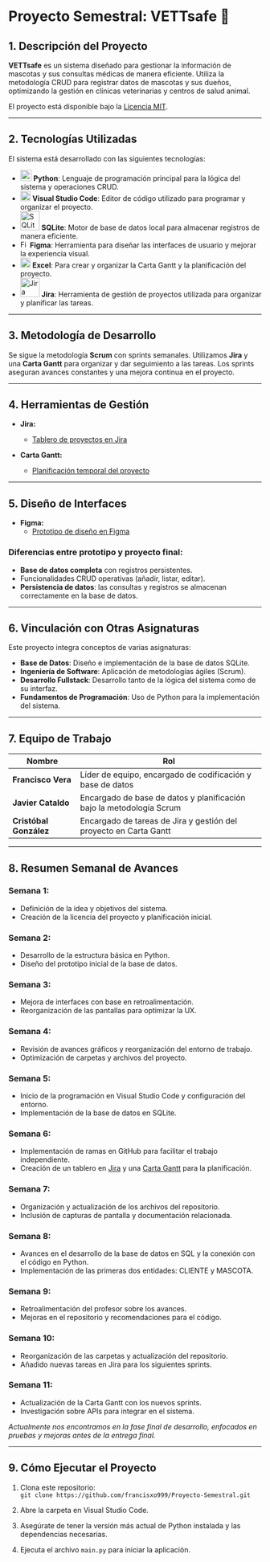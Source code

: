 # Proyecto Semestral: VETTsafe 🐾

## 1. Descripción del Proyecto
**VETTsafe** es un sistema diseñado para gestionar la información de mascotas y sus consultas médicas de manera eficiente. Utiliza la metodología CRUD para registrar datos de mascotas y sus dueños, optimizando la gestión en clínicas veterinarias y centros de salud animal.

El proyecto está disponible bajo la [Licencia MIT](https://github.com/francisxo999/Proyecto-Semestral/blob/main/LICENSE).

---

## 2. Tecnologías Utilizadas
El sistema está desarrollado con las siguientes tecnologías:

- <img src="https://cdn.jsdelivr.net/gh/devicons/devicon/icons/python/python-original.svg" alt="Python" width="22"/> **Python**: Lenguaje de programación principal para la lógica del sistema y operaciones CRUD.
- <img src="https://cdn.jsdelivr.net/gh/devicons/devicon/icons/vscode/vscode-original.svg" alt="Visual Studio Code" width="20"/> **Visual Studio Code**: Editor de código utilizado para programar y organizar el proyecto.
- <img src="https://upload.wikimedia.org/wikipedia/commons/3/38/SQLite370.svg" alt="SQLite" width="38"/> **SQLite**: Motor de base de datos local para almacenar registros de manera eficiente.
- <img src="https://upload.wikimedia.org/wikipedia/commons/3/33/Figma-logo.svg" alt="Figma" width="15"/> **Figma**: Herramienta para diseñar las interfaces de usuario y mejorar la experiencia visual.
- <img src="https://upload.wikimedia.org/wikipedia/commons/3/34/Microsoft_Office_Excel_%282019%E2%80%93present%29.svg" alt="Excel" width="20"/> **Excel**: Para crear y organizar la Carta Gantt y la planificación del proyecto.
- <img src="https://upload.wikimedia.org/wikipedia/commons/8/8a/Jira_Logo.svg" alt="Jira" width="38"/> **Jira**: Herramienta de gestión de proyectos utilizada para organizar y planificar las tareas.

---

## 3. Metodología de Desarrollo
Se sigue la metodología **Scrum** con sprints semanales. Utilizamos **Jira** y una **Carta Gantt** para organizar y dar seguimiento a las tareas. Los sprints aseguran avances constantes y una mejora continua en el proyecto.

---

## 4. Herramientas de Gestión

- **Jira:**
  - [Tablero de proyectos en Jira](https://vettsafe.atlassian.net/jira/software/projects/SCRUM/boards/1/backlog?atlOrigin=eyJpIjoiNjFhMWQzOTVmZDQ3NDUxYTlkZjlkMmRlMjdkMWU4ZWIiLCJwIjoiaiJ9)
  
- **Carta Gantt:**
  - [Planificación temporal del proyecto](https://docs.google.com/spreadsheets/d/1c3QkWdsqGV5yM9EpvRcGAK7bTbtyMJmF/edit?usp=sharing&ouid=117040996252373578955&rtpof=true&sd=true)

---

## 5. Diseño de Interfaces

- **Figma:**
  - [Prototipo de diseño en Figma](https://www.figma.com/proto/dW6zv0OQ8aZEJCwbGtbomC/Vettsafe?node-id=15-115&starting-point-node-id=15%3A115)

### Diferencias entre prototipo y proyecto final:
- **Base de datos completa** con registros persistentes.
- Funcionalidades CRUD operativas (añadir, listar, editar).
- **Persistencia de datos**: las consultas y registros se almacenan correctamente en la base de datos.

---

## 6. Vinculación con Otras Asignaturas
Este proyecto integra conceptos de varias asignaturas:
- **Base de Datos**: Diseño e implementación de la base de datos SQLite.
- **Ingeniería de Software**: Aplicación de metodologías ágiles (Scrum).
- **Desarrollo Fullstack**: Desarrollo tanto de la lógica del sistema como de su interfaz.
- **Fundamentos de Programación**: Uso de Python para la implementación del sistema.

---

## 7. Equipo de Trabajo

| Nombre             | Rol                                                                  |
| ------------------ | -------------------------------------------------------------------- |
| **Francisco Vera** | Líder de equipo, encargado de codificación y base de datos           |
| **Javier Cataldo** | Encargado de base de datos y planificación bajo la metodología Scrum |
| **Cristóbal González** | Encargado de tareas de Jira y gestión del proyecto en Carta Gantt |

---

## 8. Resumen Semanal de Avances

### **Semana 1:**
- Definición de la idea y objetivos del sistema.
- Creación de la licencia del proyecto y planificación inicial.

### **Semana 2:**
- Desarrollo de la estructura básica en Python.
- Diseño del prototipo inicial de la base de datos.

### **Semana 3:**
- Mejora de interfaces con base en retroalimentación.
- Reorganización de las pantallas para optimizar la UX.

### **Semana 4:**
- Revisión de avances gráficos y reorganización del entorno de trabajo.
- Optimización de carpetas y archivos del proyecto.

### **Semana 5:**
- Inicio de la programación en Visual Studio Code y configuración del entorno.
- Implementación de la base de datos en SQLite.

### **Semana 6:**
- Implementación de ramas en GitHub para facilitar el trabajo independiente.
- Creación de un tablero en [Jira](https://vettsafe.atlassian.net/jira/software/projects/SCRUM/boards/1/backlog?atlOrigin=eyJpIjoiNjFhMWQzOTVmZDQ3NDUxYTlkZjlkMmRlMjdkMWU4ZWIiLCJwIjoiaiJ9) y una [Carta Gantt](https://docs.google.com/spreadsheets/d/1c3QkWdsqGV5yM9EpvRcGAK7bTbtyMJmF/edit?usp=sharing&ouid=117040996252373578955&rtpof=true&sd=true) para la planificación.

### **Semana 7:**
- Organización y actualización de los archivos del repositorio.
- Inclusión de capturas de pantalla y documentación relacionada.

### **Semana 8:**
- Avances en el desarrollo de la base de datos en SQL y la conexión con el código en Python.
- Implementación de las primeras dos entidades: CLIENTE y MASCOTA.

### **Semana 9:**
- Retroalimentación del profesor sobre los avances.
- Mejoras en el repositorio y recomendaciones para el código.

### **Semana 10:**
- Reorganización de las carpetas y actualización del repositorio.
- Añadido nuevas tareas en Jira para los siguientes sprints.

### **Semana 11:**
- Actualización de la Carta Gantt con los nuevos sprints.
- Investigación sobre APIs para integrar en el sistema.

*Actualmente nos encontramos en la fase final de desarrollo, enfocados en pruebas y mejoras antes de la entrega final.*

---

## 9. Cómo Ejecutar el Proyecto

1. Clona este repositorio:  
   `git clone https://github.com/francisxo999/Proyecto-Semestral.git`
   
2. Abre la carpeta en Visual Studio Code.
   
3. Asegúrate de tener la versión más actual de Python instalada y las dependencias necesarias.

4. Ejecuta el archivo `main.py` para iniciar la aplicación.

